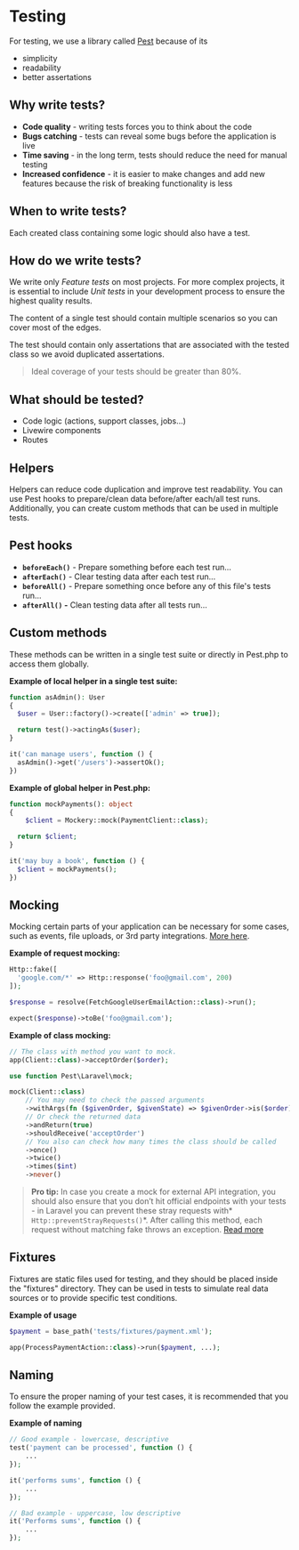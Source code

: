 # Testing

For testing, we use a library called [Pest](https://pestphp.com/) because of its

- simplicity
- readability
- better assertations

## Why write tests?

- **Code quality** - writing tests forces you to think about the code
- **Bugs catching** - tests can reveal some bugs before the application is live
- **Time saving** - in the long term, tests should reduce the need for manual testing
- **Increased confidence** - it is easier to make changes and add new features because the risk of breaking functionality is less

## When to write tests?

Each created class containing some logic should also have a test.

## How do we write tests?

We write only _Feature tests_ on most projects. For more complex projects, it is essential to include _Unit tests_ in your development process to ensure the highest quality results.

The content of a single test should contain multiple scenarios so you can cover most of the edges.

The test should contain only assertations that are associated with the tested class so we avoid duplicated assertations.

> Ideal coverage of your tests should be greater than 80%.

## What should be tested?

- Code logic (actions, support classes, jobs…)
- Livewire components
- Routes

## Helpers

Helpers can reduce code duplication and improve test readability. You can use Pest hooks to prepare/clean data before/after each/all test runs. Additionally, you can create custom methods that can be used in multiple tests.

## Pest hooks

- **`beforeEach()`** - Prepare something before each test run…
- **`afterEach()`** - Clear testing data after each test run…
- **`beforeAll()`** - Prepare something once before any of this file's tests run…
- **`afterAll()` -** Clean testing data after all tests run…

## Custom methods

These methods can be written in a single test suite or directly in Pest.php to access them globally.

**Example of local helper in a single test suite:**

```php
function asAdmin(): User
{
  $user = User::factory()->create(['admin' => true]);

  return test()->actingAs($user);
}

it('can manage users', function () {
  asAdmin()->get('/users')->assertOk();
})
```

**Example of global helper in Pest.php:**

```php
function mockPayments(): object
{
	$client = Mockery::mock(PaymentClient::class);

  return $client;
}

it('may buy a book', function () {
  $client = mockPayments();
})
```

## Mocking

Mocking certain parts of your application can be necessary for some cases, such as events, file uploads, or 3rd party integrations. [More here](https://laravel.com/docs/9.x/mocking).

**Example of request mocking:**

```php
Http::fake([
  'google.com/*' => Http::response('foo@gmail.com', 200)
]);

$response = resolve(FetchGoogleUserEmailAction::class)->run();

expect($response)->toBe('foo@gmail.com');
```

**Example of class mocking:**

```php
// The class with method you want to mock.
app(Client::class)->acceptOrder($order);

use function Pest\Laravel\mock;

mock(Client::class)
    // You may need to check the passed arguments
    ->withArgs(fn ($givenOrder, $givenState) => $givenOrder->is($order))
    // Or check the returned data
    ->andReturn(true)
    ->shouldReceive('acceptOrder')
    // You also can check how many times the class should be called
    ->once()
    ->twice()
    ->times($int)
    ->never()
```

> **Pro tip:** In case you create a mock for external API integration, you should also ensure that you don’t hit official endpoints with your tests - in Laravel you can prevent these stray requests with* `Http::preventStrayRequests()`*. After calling this method, each request without matching fake throws an exception. [Read more](https://laravel.com/docs/10.x/http-client#preventing-stray-requests)

## Fixtures

Fixtures are static files used for testing, and they should be placed inside the "fixtures" directory. They can be used in tests to simulate real data sources or to provide specific test conditions.

**Example of usage**

```php
$payment = base_path('tests/fixtures/payment.xml');

app(ProcessPaymentAction::class)->run($payment, ...);
```

## Naming

To ensure the proper naming of your test cases, it is recommended that you follow the example provided.

**Example of naming**

```php
// Good example - lowercase, descriptive
test('payment can be processed', function () {
	...
});

it('performs sums', function () {
	...
});

// Bad example - uppercase, low descriptive
it('Performs sums', function () {
	...
});
```
